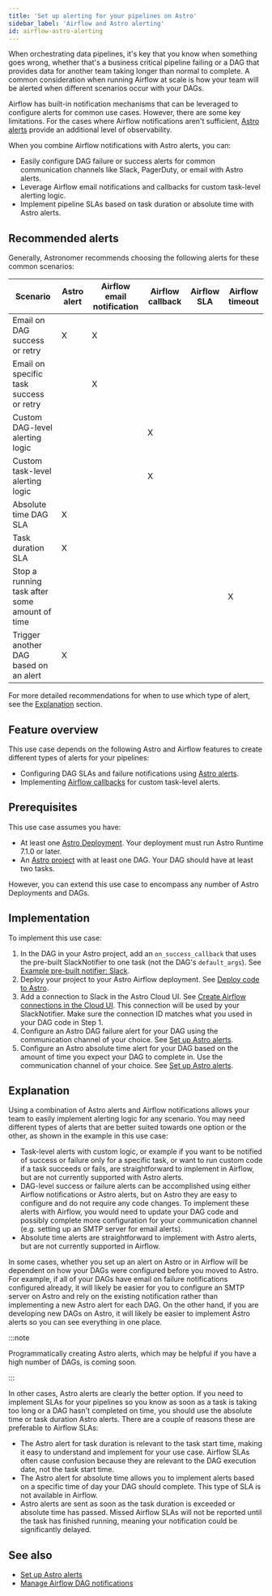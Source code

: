 ```yaml
---
title: 'Set up alerting for your pipelines on Astro'
sidebar_label: 'Airflow and Astro alerting'
id: airflow-astro-alerting
---
```


When orchestrating data pipelines, it's key that you know when something goes wrong, whether that's a business critical pipeline failing or a DAG that provides data for another team taking longer than normal to complete. A common consideration when running Airflow at scale is how your team will be alerted when different scenarios occur with your DAGs.

Airflow has built-in notification mechanisms that can be leveraged to configure alerts for common use cases. However, there are some key limitations. For the cases where Airflow notifications aren't sufficient, [Astro alerts](alerts.md) provide an additional level of observability.

When you combine Airflow notifications with Astro alerts, you can:

- Easily configure DAG failure or success alerts for common communication channels like Slack, PagerDuty, or email with Astro alerts.
- Leverage Airflow email notifications and callbacks for custom task-level alerting logic.
- Implement pipeline SLAs based on task duration or absolute time with Astro alerts.

## Recommended alerts

Generally, Astronomer recommends choosing the following alerts for these common scenarios:

| Scenario                                   | Astro alert | Airflow email notification | Airflow callback | Airflow SLA | Airflow timeout |
|--------------------------------------------|-------------|-----------------------------|------------------|--------------|------------------|
| Email on DAG success or retry               | X           | X                           |                  |              |                  |
| Email on specific task success or retry     |             | X                           |                  |              |                  |
| Custom DAG-level alerting logic             |             |                             | X                |              |                  |
| Custom task-level alerting logic            |             |                             | X                |              |                  |
| Absolute time DAG SLA                       | X           |                             |                  |              |                  |
| Task duration SLA                           | X           |                             |                  |              |                  |
| Stop a running task after some amount of time|           |                             |                  |              | X                |
| Trigger another DAG based on an alert       | X           |                             |                  |              |                  |


For more detailed recommendations for when to use which type of alert, see the [Explanation](#explanation) section.


## Feature overview

This use case depends on the following Astro and Airflow features to create different types of alerts for your pipelines:

- Configuring DAG SLAs and failure notifications using [Astro alerts](alerts.md).
- Implementing [Airflow callbacks](error-notifications-in-airflow.md) for custom task-level alerts. 

## Prerequisites

This use case assumes you have:

- At least one [Astro Deployment](create-deployment). Your deployment must run Astro Runtime 7.1.0 or later.
- An [Astro project](develop-project.md) with at least one DAG. Your DAG should have at least two tasks.

However, you can extend this use case to encompass any number of Astro Deployments and DAGs.

## Implementation

To implement this use case:

1. In the DAG in your Astro project, add an `on_success_callback` that uses the pre-built SlackNotifier to one task (not the DAG's `default_args`). See [Example pre-built notifier: Slack](error-notifications-in-airflow.md#example-pre-built-notifier-slack).  
2. Deploy your project to your Astro Airflow deployment. See [Deploy code to Astro](deploy-code.md).
3. Add a connection to Slack in the Astro Cloud UI. See [Create Airflow connections in the Cloud UI](create-and-link-connections.md). This connection will be used by your SlackNotifier. Make sure the connection ID matches what you used in your DAG code in Step 1.
4. Configure an Astro DAG failure alert for your DAG using the communication channel of your choice. See [Set up Astro alerts](alerts.md).
5. Configure an Astro absolute time alert for your DAG based on the amount of time you expect your DAG to complete in. Use the communication channel of your choice. See [Set up Astro alerts](alerts.md).

## Explanation

Using a combination of Astro alerts and Airflow notifications allows your team to easily implement alerting logic for any scenario. You may need different types of alerts that are better suited towards one option or the other, as shown in the example in this use case:

- Task-level alerts with custom logic, or example if you want to be notified of success or failure only for a specific task, or want to run custom code if a task succeeds or fails, are straightforward to implement in Airflow, but are not currently supported with Astro alerts.
- DAG-level success or failure alerts can be accomplished using either Airflow notifications or Astro alerts, but on Astro they are easy to configure and do not require any code changes. To implement these alerts with Airflow, you would need to update your DAG code and possibly complete more configuration for your communication channel (e.g. setting up an SMTP server for email alerts).
- Absolute time alerts are straightforward to implement with Astro alerts, but are not currently supported in Airflow.

In some cases, whether you set up an alert on Astro or in Airflow will be dependent on how your DAGs were configured before you moved to Astro. For example, if all of your DAGs have email on failure notifications configured already, it will likely be easier for you to configure an SMTP server on Astro and rely on the existing notification rather than implementing a new Astro alert for each DAG. On the other hand, if you are developing new DAGs on Astro, it will likely be easier to implement Astro alerts so you can see everything in one place.

:::note

Programmatically creating Astro alerts, which may be helpful if you have a high number of DAGs, is coming soon.

:::

In other cases, Astro alerts are clearly the better option. If you need to implement SLAs for your pipelines so you know as soon as a task is taking too long or a DAG hasn't completed on time, you should use the absolute time or task duration Astro alerts. There are a couple of reasons these are preferable to Airflow SLAs:

- The Astro alert for task duration is relevant to the task start time, making it easy to understand and implement for your use case. Airflow SLAs often cause confusion because they are relevant to the DAG execution date, not the task start time.
- The Astro alert for absolute time allows you to implement alerts based on a specific time of day your DAG should complete. This type of SLA is not available in Airflow.
- Astro alerts are sent as soon as the task duration is exceeded or absolute time has passed. Missed Airflow SLAs will not be reported until the task has finished running, meaning your notification could be significantly delayed.

## See also

- [Set up Astro alerts](alerts.md)
- [Manage Airflow DAG notifications](error-notifications-in-airflow.md)
